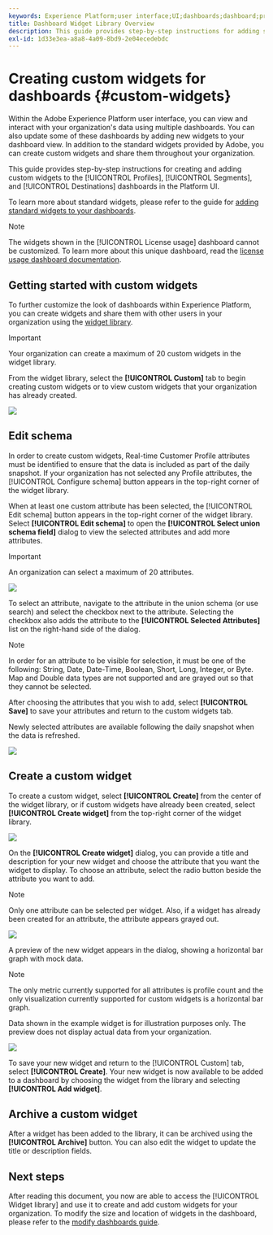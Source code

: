 ```yaml
---
keywords: Experience Platform;user interface;UI;dashboards;dashboard;profiles;segments;destinations;license usage
title: Dashboard Widget Library Overview
description: This guide provides step-by-step instructions for adding standard widgets and creating custom widgets for visualizing dashboard data in Adobe Experience Platform. 
exl-id: 1d33e3ea-a8a8-4a09-8bd9-2e04ecedebdc
---
```

# Creating custom widgets for dashboards {#custom-widgets}

Within the Adobe Experience Platform user interface, you can view and interact with your organization's data using multiple dashboards. You can also update some of these dashboards by adding new widgets to your dashboard view. In addition to the standard widgets provided by Adobe, you can create custom widgets and share them throughout your organization. 

This guide provides step-by-step instructions for creating and adding custom widgets to the [!UICONTROL Profiles], [!UICONTROL Segments], and [!UICONTROL Destinations] dashboards in the Platform UI.

To learn more about standard widgets, please refer to the guide for [adding standard widgets to your dashboards](standard-widgets.md).

>[!NOTE]
>
>The widgets shown in the [!UICONTROL License usage] dashboard cannot be customized. To learn more about this unique dashboard, read the [license usage dashboard documentation](guides/license-usage.md).

## Getting started with custom widgets

To further customize the look of dashboards within Experience Platform, you can create widgets and share them with other users in your organization using the [widget library](widget-library.md). 

>[!IMPORTANT]
>
>Your organization can create a maximum of 20 custom widgets in the widget library.

From the widget library, select the **[!UICONTROL Custom]** tab to begin creating custom widgets or to view custom widgets that your organization has already created. 

![](../images/customization/custom-widgets.png)

## Edit schema

In order to create custom widgets, Real-time Customer Profile attributes must be identified to ensure that the data is included as part of the daily snapshot. If your organization has not selected any Profile attributes, the [!UICONTROL Configure schema] button appears in the top-right corner of the widget library.

When at least one custom attribute has been selected, the [!UICONTROL Edit schema] button appears in the top-right corner of the widget library. Select **[!UICONTROL Edit schema]** to open the **[!UICONTROL Select union schema field]** dialog to view the selected attributes and add more attributes.

>[!IMPORTANT]
>
>An organization can select a maximum of 20 attributes. 

![](../images/customization/edit-schema.png)

To select an attribute, navigate to the attribute in the union schema (or use search) and select the checkbox next to the attribute. Selecting the checkbox also adds the attribute to the **[!UICONTROL Selected Attributes]** list on the right-hand side of the dialog. 

>[!NOTE]
>
>In order for an attribute to be visible for selection, it must be one of the following: String, Date, Date-Time, Boolean, Short, Long, Integer, or Byte. Map and Double data types are not supported and are grayed out so that they cannot be selected.

After choosing the attributes that you wish to add, select **[!UICONTROL Save]** to save your attributes and return to the custom widgets tab.

Newly selected attributes are available following the daily snapshot when the data is refreshed.

![](../images/customization/select-attribute.png)

## Create a custom widget

To create a custom widget, select **[!UICONTROL Create]** from the center of the widget library, or if custom widgets have already been created, select **[!UICONTROL Create widget]** from the top-right corner of the widget library. 

![](../images/customization/create-widget.png)

On the **[!UICONTROL Create widget]** dialog, you can provide a title and description for your new widget and choose the attribute that you want the widget to display. To choose an attribute, select the radio button beside the attribute you want to add.

>[!NOTE]
>
>Only one attribute can be selected per widget. Also, if a widget has already been created for an attribute, the attribute appears grayed out.

![](../images/customization/create-widget-dialog.png)

A preview of the new widget appears in the dialog, showing a horizontal bar graph with mock data. 

>[!NOTE]
>
>The only metric currently supported for all attributes is profile count and the only visualization currently supported for custom widgets is a horizontal bar graph. 
>
>Data shown in the example widget is for illustration purposes only. The preview does not display actual data from your organization.

![](../images/customization/create-widget-select-attribute.png)

To save your new widget and return to the [!UICONTROL Custom] tab, select **[!UICONTROL Create]**. Your new widget is now available to be added to a dashboard by choosing the widget from the library and selecting **[!UICONTROL Add widget]**.

## Archive a custom widget

After a widget has been added to the library, it can be archived using the **[!UICONTROL Archive]** button. You can also edit the widget to update the title or description fields.

## Next steps

After reading this document, you now are able to access the [!UICONTROL Widget library] and use it to create and add custom widgets for your organization. To modify the size and location of widgets in the dashboard, please refer to the [modify dashboards guide](modify.md).
